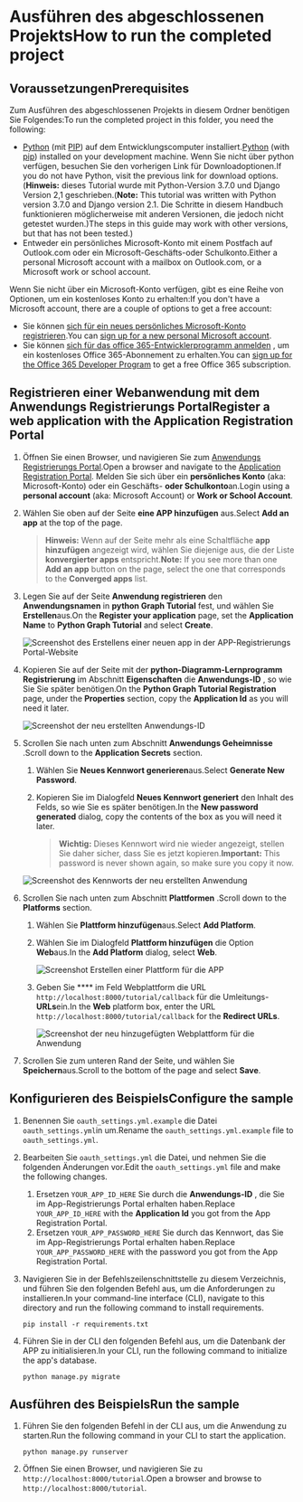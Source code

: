 # <a name="how-to-run-the-completed-project"></a><span data-ttu-id="0990c-101">Ausführen des abgeschlossenen Projekts</span><span class="sxs-lookup"><span data-stu-id="0990c-101">How to run the completed project</span></span>

## <a name="prerequisites"></a><span data-ttu-id="0990c-102">Voraussetzungen</span><span class="sxs-lookup"><span data-stu-id="0990c-102">Prerequisites</span></span>

<span data-ttu-id="0990c-103">Zum Ausführen des abgeschlossenen Projekts in diesem Ordner benötigen Sie Folgendes:</span><span class="sxs-lookup"><span data-stu-id="0990c-103">To run the completed project in this folder, you need the following:</span></span>

- <span data-ttu-id="0990c-104">[Python](https://www.python.org/) (mit [PIP](https://pypi.org/project/pip/)) auf dem Entwicklungscomputer installiert.</span><span class="sxs-lookup"><span data-stu-id="0990c-104">[Python](https://www.python.org/) (with [pip](https://pypi.org/project/pip/)) installed on your development machine.</span></span> <span data-ttu-id="0990c-105">Wenn Sie nicht über python verfügen, besuchen Sie den vorherigen Link für Downloadoptionen.</span><span class="sxs-lookup"><span data-stu-id="0990c-105">If you do not have Python, visit the previous link for download options.</span></span> <span data-ttu-id="0990c-106">(**Hinweis:** dieses Tutorial wurde mit Python-Version 3.7.0 und Django Version 2,1 geschrieben.</span><span class="sxs-lookup"><span data-stu-id="0990c-106">(**Note:** This tutorial was written with Python version 3.7.0 and Django version 2.1.</span></span> <span data-ttu-id="0990c-107">Die Schritte in diesem Handbuch funktionieren möglicherweise mit anderen Versionen, die jedoch nicht getestet wurden.)</span><span class="sxs-lookup"><span data-stu-id="0990c-107">The steps in this guide may work with other versions, but that has not been tested.)</span></span>
- <span data-ttu-id="0990c-108">Entweder ein persönliches Microsoft-Konto mit einem Postfach auf Outlook.com oder ein Microsoft-Geschäfts-oder Schulkonto.</span><span class="sxs-lookup"><span data-stu-id="0990c-108">Either a personal Microsoft account with a mailbox on Outlook.com, or a Microsoft work or school account.</span></span>

<span data-ttu-id="0990c-109">Wenn Sie nicht über ein Microsoft-Konto verfügen, gibt es eine Reihe von Optionen, um ein kostenloses Konto zu erhalten:</span><span class="sxs-lookup"><span data-stu-id="0990c-109">If you don't have a Microsoft account, there are a couple of options to get a free account:</span></span>

- <span data-ttu-id="0990c-110">Sie können [sich für ein neues persönliches Microsoft-Konto registrieren](https://signup.live.com/signup?wa=wsignin1.0&rpsnv=12&ct=1454618383&rver=6.4.6456.0&wp=MBI_SSL_SHARED&wreply=https://mail.live.com/default.aspx&id=64855&cbcxt=mai&bk=1454618383&uiflavor=web&uaid=b213a65b4fdc484382b6622b3ecaa547&mkt=E-US&lc=1033&lic=1).</span><span class="sxs-lookup"><span data-stu-id="0990c-110">You can [sign up for a new personal Microsoft account](https://signup.live.com/signup?wa=wsignin1.0&rpsnv=12&ct=1454618383&rver=6.4.6456.0&wp=MBI_SSL_SHARED&wreply=https://mail.live.com/default.aspx&id=64855&cbcxt=mai&bk=1454618383&uiflavor=web&uaid=b213a65b4fdc484382b6622b3ecaa547&mkt=E-US&lc=1033&lic=1).</span></span>
- <span data-ttu-id="0990c-111">Sie können [sich für das office 365-Entwicklerprogramm anmelden](https://developer.microsoft.com/office/dev-program) , um ein kostenloses Office 365-Abonnement zu erhalten.</span><span class="sxs-lookup"><span data-stu-id="0990c-111">You can [sign up for the Office 365 Developer Program](https://developer.microsoft.com/office/dev-program) to get a free Office 365 subscription.</span></span>

## <a name="register-a-web-application-with-the-application-registration-portal"></a><span data-ttu-id="0990c-112">Registrieren einer Webanwendung mit dem Anwendungs Registrierungs Portal</span><span class="sxs-lookup"><span data-stu-id="0990c-112">Register a web application with the Application Registration Portal</span></span>

1. <span data-ttu-id="0990c-113">Öffnen Sie einen Browser, und navigieren Sie zum [Anwendungs Registrierungs Portal](https://apps.dev.microsoft.com).</span><span class="sxs-lookup"><span data-stu-id="0990c-113">Open a browser and navigate to the [Application Registration Portal](https://apps.dev.microsoft.com).</span></span> <span data-ttu-id="0990c-114">Melden Sie sich über ein **persönliches Konto** (aka: Microsoft-Konto) oder ein Geschäfts- **oder Schulkonto**an.</span><span class="sxs-lookup"><span data-stu-id="0990c-114">Login using a **personal account** (aka: Microsoft Account) or **Work or School Account**.</span></span>

1. <span data-ttu-id="0990c-115">Wählen Sie oben auf der Seite **eine APP hinzufügen** aus.</span><span class="sxs-lookup"><span data-stu-id="0990c-115">Select **Add an app** at the top of the page.</span></span>

    > <span data-ttu-id="0990c-116">**Hinweis:** Wenn auf der Seite mehr als eine Schaltfläche **app hinzufügen** angezeigt wird, wählen Sie diejenige aus, die der Liste **konvergierter apps** entspricht.</span><span class="sxs-lookup"><span data-stu-id="0990c-116">**Note:** If you see more than one **Add an app** button on the page, select the one that corresponds to the **Converged apps** list.</span></span>

1. <span data-ttu-id="0990c-117">Legen Sie auf der Seite **Anwendung registrieren** den **Anwendungsnamen** in **python Graph Tutorial** fest, und wählen Sie **Erstellen**aus.</span><span class="sxs-lookup"><span data-stu-id="0990c-117">On the **Register your application** page, set the **Application Name** to **Python Graph Tutorial** and select **Create**.</span></span>

    ![Screenshot des Erstellens einer neuen app in der APP-Registrierungs Portal-Website](/Images/arp-create-app-01.png)

1. <span data-ttu-id="0990c-119">Kopieren Sie auf der Seite mit der **python-Diagramm-Lernprogramm Registrierung** im Abschnitt **Eigenschaften** die **Anwendungs-ID** , so wie Sie Sie später benötigen.</span><span class="sxs-lookup"><span data-stu-id="0990c-119">On the **Python Graph Tutorial Registration** page, under the **Properties** section, copy the **Application Id** as you will need it later.</span></span>

    ![Screenshot der neu erstellten Anwendungs-ID](/Images/arp-create-app-02.png)

1. <span data-ttu-id="0990c-121">Scrollen Sie nach unten zum Abschnitt **Anwendungs Geheimnisse** .</span><span class="sxs-lookup"><span data-stu-id="0990c-121">Scroll down to the **Application Secrets** section.</span></span>

    1. <span data-ttu-id="0990c-122">Wählen Sie **Neues Kennwort generieren**aus.</span><span class="sxs-lookup"><span data-stu-id="0990c-122">Select **Generate New Password**.</span></span>
    1. <span data-ttu-id="0990c-123">Kopieren Sie im Dialogfeld **Neues Kennwort generiert** den Inhalt des Felds, so wie Sie es später benötigen.</span><span class="sxs-lookup"><span data-stu-id="0990c-123">In the **New password generated** dialog, copy the contents of the box as you will need it later.</span></span>

        > <span data-ttu-id="0990c-124">**Wichtig:** Dieses Kennwort wird nie wieder angezeigt, stellen Sie daher sicher, dass Sie es jetzt kopieren.</span><span class="sxs-lookup"><span data-stu-id="0990c-124">**Important:** This password is never shown again, so make sure you copy it now.</span></span>

    ![Screenshot des Kennworts der neu erstellten Anwendung](/Images/arp-create-app-03.png)

1. <span data-ttu-id="0990c-126">Scrollen Sie nach unten zum Abschnitt **Plattformen** .</span><span class="sxs-lookup"><span data-stu-id="0990c-126">Scroll down to the **Platforms** section.</span></span>

    1. <span data-ttu-id="0990c-127">Wählen Sie **Plattform hinzufügen**aus.</span><span class="sxs-lookup"><span data-stu-id="0990c-127">Select **Add Platform**.</span></span>
    1. <span data-ttu-id="0990c-128">Wählen Sie im Dialogfeld **Plattform hinzufügen** die Option **Web**aus.</span><span class="sxs-lookup"><span data-stu-id="0990c-128">In the **Add Platform** dialog, select **Web**.</span></span>

        ![Screenshot Erstellen einer Plattform für die APP](/Images/arp-create-app-04.png)

    1. <span data-ttu-id="0990c-130">Geben Sie \*\*\*\* im Feld Webplattform die URL `http://localhost:8000/tutorial/callback` für die Umleitungs- **URLs**ein.</span><span class="sxs-lookup"><span data-stu-id="0990c-130">In the **Web** platform box, enter the URL `http://localhost:8000/tutorial/callback` for the **Redirect URLs**.</span></span>

        ![Screenshot der neu hinzugefügten Webplattform für die Anwendung](/Images/arp-create-app-05.png)

1. <span data-ttu-id="0990c-132">Scrollen Sie zum unteren Rand der Seite, und wählen Sie **Speichern**aus.</span><span class="sxs-lookup"><span data-stu-id="0990c-132">Scroll to the bottom of the page and select **Save**.</span></span>

## <a name="configure-the-sample"></a><span data-ttu-id="0990c-133">Konfigurieren des Beispiels</span><span class="sxs-lookup"><span data-stu-id="0990c-133">Configure the sample</span></span>

1. <span data-ttu-id="0990c-134">Benennen Sie `oauth_settings.yml.example` die Datei `oauth_settings.yml`in um.</span><span class="sxs-lookup"><span data-stu-id="0990c-134">Rename the `oauth_settings.yml.example` file to `oauth_settings.yml`.</span></span>
1. <span data-ttu-id="0990c-135">Bearbeiten Sie `oauth_settings.yml` die Datei, und nehmen Sie die folgenden Änderungen vor.</span><span class="sxs-lookup"><span data-stu-id="0990c-135">Edit the `oauth_settings.yml` file and make the following changes.</span></span>
    1. <span data-ttu-id="0990c-136">Ersetzen `YOUR_APP_ID_HERE` Sie durch die **Anwendungs-ID** , die Sie im App-Registrierungs Portal erhalten haben.</span><span class="sxs-lookup"><span data-stu-id="0990c-136">Replace `YOUR_APP_ID_HERE` with the **Application Id** you got from the App Registration Portal.</span></span>
    1. <span data-ttu-id="0990c-137">Ersetzen `YOUR_APP_PASSWORD_HERE` Sie durch das Kennwort, das Sie im App-Registrierungs Portal erhalten haben.</span><span class="sxs-lookup"><span data-stu-id="0990c-137">Replace `YOUR_APP_PASSWORD_HERE` with the password you got from the App Registration Portal.</span></span>
1. <span data-ttu-id="0990c-138">Navigieren Sie in der Befehlszeilenschnittstelle zu diesem Verzeichnis, und führen Sie den folgenden Befehl aus, um die Anforderungen zu installieren.</span><span class="sxs-lookup"><span data-stu-id="0990c-138">In your command-line interface (CLI), navigate to this directory and run the following command to install requirements.</span></span>

    ```Shell
    pip install -r requirements.txt
    ```

1. <span data-ttu-id="0990c-139">Führen Sie in der CLI den folgenden Befehl aus, um die Datenbank der APP zu initialisieren.</span><span class="sxs-lookup"><span data-stu-id="0990c-139">In your CLI, run the following command to initialize the app's database.</span></span>

    ```Shell
    python manage.py migrate
    ```

## <a name="run-the-sample"></a><span data-ttu-id="0990c-140">Ausführen des Beispiels</span><span class="sxs-lookup"><span data-stu-id="0990c-140">Run the sample</span></span>

1. <span data-ttu-id="0990c-141">Führen Sie den folgenden Befehl in der CLI aus, um die Anwendung zu starten.</span><span class="sxs-lookup"><span data-stu-id="0990c-141">Run the following command in your CLI to start the application.</span></span>

    ```Shell
    python manage.py runserver
    ```

1. <span data-ttu-id="0990c-142">Öffnen Sie einen Browser, und navigieren Sie zu `http://localhost:8000/tutorial`.</span><span class="sxs-lookup"><span data-stu-id="0990c-142">Open a browser and browse to `http://localhost:8000/tutorial`.</span></span>